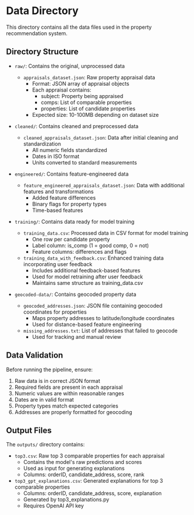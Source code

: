 # Data Directory

This directory contains all the data files used in the property recommendation system.

## Directory Structure

- `raw/`: Contains the original, unprocessed data
  - `appraisals_dataset.json`: Raw property appraisal data
    - Format: JSON array of appraisal objects
    - Each appraisal contains:
      - subject: Property being appraised
      - comps: List of comparable properties
      - properties: List of candidate properties
    - Expected size: 10-100MB depending on dataset size

- `cleaned/`: Contains cleaned and preprocessed data
  - `cleaned_appraisals_dataset.json`: Data after initial cleaning and standardization
    - All numeric fields standardized
    - Dates in ISO format
    - Units converted to standard measurements

- `engineered/`: Contains feature-engineered data
  - `feature_engineered_appraisals_dataset.json`: Data with additional features and transformations
    - Added feature differences
    - Binary flags for property types
    - Time-based features

- `training/`: Contains data ready for model training
  - `training_data.csv`: Processed data in CSV format for model training
    - One row per candidate property
    - Label column: is_comp (1 = good comp, 0 = not)
    - Feature columns: differences and flags
  - `training_data_with_feedback.csv`: Enhanced training data incorporating user feedback
    - Includes additional feedback-based features
    - Used for model retraining after user feedback
    - Maintains same structure as training_data.csv

- `geocoded-data/`: Contains geocoded property data
  - `geocoded_addresses.json`: JSON file containing geocoded coordinates for properties
    - Maps property addresses to latitude/longitude coordinates
    - Used for distance-based feature engineering
  - `missing_addresses.txt`: List of addresses that failed to geocode
    - Used for tracking and manual review

## Data Validation

Before running the pipeline, ensure:
1. Raw data is in correct JSON format
2. Required fields are present in each appraisal
3. Numeric values are within reasonable ranges
4. Dates are in valid format
5. Property types match expected categories
6. Addresses are properly formatted for geocoding

## Output Files

The `outputs/` directory contains:
- `top3.csv`: Raw top 3 comparable properties for each appraisal
  - Contains the model's raw predictions and scores
  - Used as input for generating explanations
  - Columns: orderID, candidate_address, score, rank
- `top3_gpt_explanations.csv`: Generated explanations for top 3 comparable properties
  - Columns: orderID, candidate_address, score, explanation
  - Generated by top3_explanations.py
  - Requires OpenAI API key 